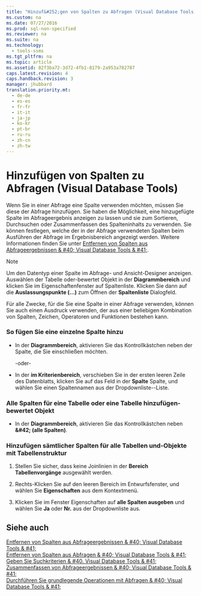 ```yaml
---
title: "Hinzuf&#252;gen von Spalten zu Abfragen (Visual Database Tools)"
ms.custom: na
ms.date: 07/27/2016
ms.prod: sql-non-specified
ms.reviewer: na
ms.suite: na
ms.technology: 
  - tools-ssms
ms.tgt_pltfrm: na
ms.topic: article
ms.assetid: 82f3ba72-3d72-4fb1-8179-2a953a782787
caps.latest.revision: 4
caps.handback.revision: 3
manager: jhubbard
translation.priority.mt: 
  - de-de
  - es-es
  - fr-fr
  - it-it
  - ja-jp
  - ko-kr
  - pt-br
  - ru-ru
  - zh-cn
  - zh-tw
---
```

# Hinzuf&#252;gen von Spalten zu Abfragen (Visual Database Tools)
Wenn Sie in einer Abfrage eine Spalte verwenden möchten, müssen Sie diese der Abfrage hinzufügen. Sie haben die Möglichkeit, eine hinzugefügte Spalte im Abfrageergebnis anzeigen zu lassen und sie zum Sortieren, Durchsuchen oder Zusammenfassen des Spalteninhalts zu verwenden. Sie können festlegen, welche der in der Abfrage verwendeten Spalten beim Ausführen der Abfrage im Ergebnisbereich angezeigt werden. Weitere Informationen finden Sie unter [Entfernen von Spalten aus Abfrageergebnissen & #40; Visual Database Tools & #41;](../content/Remove-Columns-from-Query-Results--Visual-Database-Tools-.md).  
  
> [!NOTE]  
> Um den Datentyp einer Spalte im Abfrage- und Ansicht-Designer anzeigen. Auswählen der Tabelle oder\-bewertet Objekt in der **Diagrammbereich** und klicken Sie im Eigenschaftenfenster auf Spaltenliste. Klicken Sie dann auf die **Auslassungspunkte (...)** zum Öffnen der **Spaltenliste** Dialogfeld.  
  
Für alle Zwecke, für die Sie eine Spalte in einer Abfrage verwenden, können Sie auch einen Ausdruck verwenden, der aus einer beliebigen Kombination von Spalten, Zeichen, Operatoren und Funktionen bestehen kann.  
  
### So fügen Sie eine einzelne Spalte hinzu  
  
-   In der **Diagrammbereich**, aktivieren Sie das Kontrollkästchen neben der Spalte, die Sie einschließen möchten.  
  
    \-oder\-  
  
-   In der **im Kriterienbereich**, verschieben Sie in der ersten leeren Zeile des Datenblatts, klicken Sie auf das Feld in der **Spalte** Spalte, und wählen Sie einen Spaltennamen aus der Dropdownliste\--Liste.  
  
### Alle Spalten für eine Tabelle oder eine Tabelle hinzufügen\-bewertet Objekt  
  
-   In der **Diagrammbereich**, aktivieren Sie das Kontrollkästchen neben **\&#42; (alle Spalten)**.  
  
### Hinzufügen sämtlicher Spalten für alle Tabellen und\-Objekte mit Tabellenstruktur  
  
1.  Stellen Sie sicher, dass keine Joinlinien in der **Bereich Tabellenvorgänge** ausgewählt werden.  
  
2.  Rechts\-Klicken Sie auf den leeren Bereich im Entwurfsfenster, und wählen Sie **Eigenschaften** aus dem Kontextmenü.  
  
3.  Klicken Sie im Fenster Eigenschaften auf **alle Spalten ausgeben** und wählen Sie **Ja** oder **Nr.** aus der Dropdownliste aus.  
  
## Siehe auch  
[Entfernen von Spalten aus Abfrageergebnissen & #40; Visual Database Tools & #41;](../content/Remove-Columns-from-Query-Results--Visual-Database-Tools-.md)  
[Entfernen von Spalten aus Abfragen & #40; Visual Database Tools & #41;](../content/Remove-Columns-from-Queries--Visual-Database-Tools-.md)  
[Geben Sie Suchkriterien & #40. Visual Database Tools & #41;](../content/Specify-Search-Criteria--Visual-Database-Tools-.md)  
[Zusammenfassen von Abfrageergebnissen & #40; Visual Database Tools & #41;](../content/Summarize-Query-Results--Visual-Database-Tools-.md)  
[Durchführen Sie grundlegende Operationen mit Abfragen & #40; Visual Database Tools & #41;](../content/Perform-Basic-Operations-with-Queries--Visual-Database-Tools-.md)  
  
